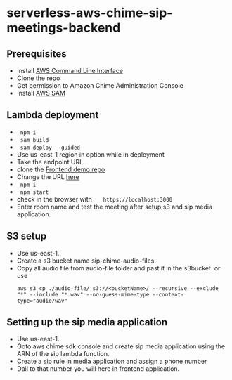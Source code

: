 # serverless-aws-chime-sip-meetings-backend


Prerequisites
--------------
- Install [AWS Command Line Interface](https://aws.amazon.com/cli/)
- Clone the repo
- Get permission to Amazon Chime Administration Console
- Install [AWS SAM](https://docs.aws.amazon.com/serverless-application-model/latest/developerguide/install-sam-cli.html)

Lambda deployment
------------------

- ```  npm i   ```
- ```  sam build   ```
- ```  sam deploy --guided   ```
- Use us-east-1 region in option while in deployment
- Take the endpoint URL.
- clone the [Frontend demo repo](https://github.com/WebRTCventures/simple-chime-frontend)
- Change the URL [here](https://github.com/WebRTCventures/simple-chime-frontend/blob/main/src/App.js#L165)
- ```  npm i   ```
- ```  npm start   ```
- check in the browser with ```    https://localhost:3000  ```
- Enter room name and test the meeting after setup s3 and sip media application.

S3 setup
--------
- Use us-east-1.
- Create a s3 bucket name sip-chime-audio-files.
- Copy all audio file from audio-file folder and past it in the s3bucket. or use
    ```
    aws s3 cp ./audio-file/ s3://<bucketName>/ --recursive --exclude "*" --include "*.wav" --no-guess-mime-type --content-type="audio/wav" 
    ```

Setting up the sip media application
------------------------------
- Use us-east-1.
- Goto aws chime sdk console and create sip media application using the ARN of the sip lambda function.
- Create a sip rule in media application and assign a phone number
- Dail to that number you will here in frontend application.


